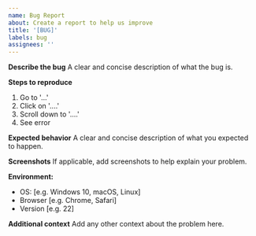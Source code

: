 ```yaml
---
name: Bug Report
about: Create a report to help us improve
title: '[BUG]'
labels: bug
assignees: ''
---
```


**Describe the bug**
A clear and concise description of what the bug is.

**Steps to reproduce**

1. Go to '...'
2. Click on '....'
3. Scroll down to '....'
4. See error

**Expected behavior**
A clear and concise description of what you expected to happen.

**Screenshots**
If applicable, add screenshots to help explain your problem.

**Environment:**

- OS: [e.g. Windows 10, macOS, Linux]
- Browser [e.g. Chrome, Safari]
- Version [e.g. 22]

**Additional context**
Add any other context about the problem here.
